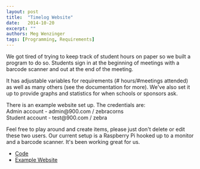 ```yaml
---
layout: post
title:  "Timelog Website"
date:   2014-10-20
excerpt: ""
authors: Meg Wenzinger
tags: [Programming, Requirements]
---
```

<p>We got tired of trying to keep track of student hours on paper so we built a program to do so. Students sign in at the beginning of meetings with a barcode scanner and out at the end of the meeting.</p>
<p>
It has adjustable variables for requirements (# hours/#meetings attended) as well as many others (see the documentation for more). We've also set it up to provide graphs and statistics for when schools or sponsors ask.</p>

<p>
There is an example website set up. The credentials are:
<br />
Admin account - admin@900.com / zebracorns <br />
Student account - test@900.com / zebra <br />
</p>
<p>
Feel free to play around and create items, please just don't delete or edit these two users.
Our current setup is a Raspberry Pi hooked up to a monitor and a barcode scanner. It's been working great for us.
</p>
<ul style="text-align:left">
  <li><a href="https://github.com/FRC900/timesheet" target="\_blank">Code</a></li>
  <li><a href="http://frctimesheet.herokuapp.com/" target="\_blank">Example Website</a></li>
</ul>
